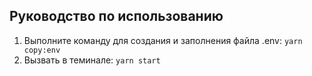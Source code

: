 ## Руководство по использованию

1.  Выполните команду для создания и заполнения файла .env: `yarn copy:env`
2.  Вызвать в теминале: `yarn start`
